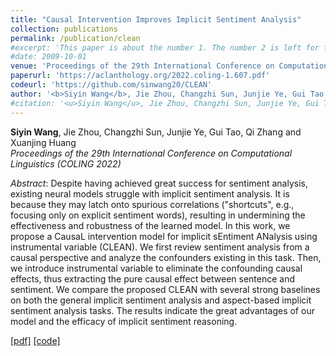 ```yaml
---
title: "Causal Intervention Improves Implicit Sentiment Analysis"
collection: publications
permalink: /publication/clean
#excerpt: 'This paper is about the number 1. The number 2 is left for future work.'
#date: 2009-10-01
venue: 'Proceedings of the 29th International Conference on Computational Linguistics (COLING 2022)'
paperurl: 'https://aclanthology.org/2022.coling-1.607.pdf'
codeurl: 'https://github.com/sinwang20/CLEAN'
author: '<b>Siyin Wang</b>, Jie Zhou, Changzhi Sun, Junjie Ye, Gui Tao, Qi Zhang and Xuanjing Huang'
#citation: '<u>Siyin Wang</u>, Jie Zhou, Changzhi Sun, Junjie Ye, Gui Tao, Qi Zhang, Xuanjing Huang. (2009). &quot;Paper Title Number 1.&quot; <i>Journal 1</i>. 1(1).'
---
```


**Siyin Wang**, Jie Zhou, Changzhi Sun, Junjie Ye, Gui Tao, Qi Zhang and Xuanjing Huang  
*Proceedings of the 29th International Conference on Computational Linguistics (COLING 2022)*

*Abstract*: Despite having achieved great success for sentiment analysis, existing neural models struggle with implicit sentiment analysis. It is because they may latch onto spurious correlations ("shortcuts", e.g., focusing only on explicit sentiment words), resulting in undermining the effectiveness and robustness of the learned model. In this work, we propose a CausaL intervention model for implicit sEntiment ANalysis using instrumental variable (CLEAN). We first review sentiment analysis from a causal perspective and analyze the confounders existing in this task. Then, we introduce instrumental variable to eliminate the confounding causal effects, thus extracting the pure causal effect between sentence and sentiment. We compare the proposed CLEAN with several strong baselines on both the general implicit sentiment analysis and aspect-based implicit sentiment analysis tasks. The results indicate the great advantages of our model and the efficacy of implicit sentiment reasoning.

[[pdf]](https://aclanthology.org/2022.coling-1.607.pdf) [[code]](https://github.com/sinwang20/CLEAN)


